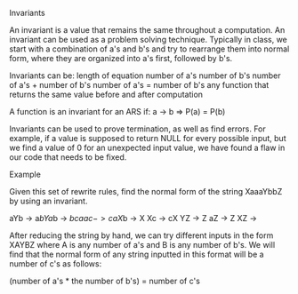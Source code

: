Invariants

An invariant is a value that remains the same throughout a computation. An invariant can be used as a problem solving technique. Typically in class, we start with a combination of a's and b's and try to rearrange them into normal form, where they are organized into a's first, followed by b's. 

Invariants can be:
    length of equation
    number of a's
    number of b's
    number of a's + number of b's
    number of a's = number of b's
    any function that returns the same value before and after computation

A function is an invariant for an ARS if:
a -> b => P(a) = P(b)

Invariants can be used to prove termination, as well as find errors. For example, if a value is supposed to return NULL for every possible input, but we find a value of 0 for an unexpected input value, we have found a flaw in our code that needs to be fixed. 

Example

Given this set of rewrite rules, find the normal form of the string XaaaYbbZ by using an invariant.

aYb -> a$bY
a$b -> $bca
ac -> ca
X$b -> X
Xc -> cX
YZ -> Z
aZ -> Z
XZ ->

After reducing the string by hand, we can try different inputs in the form XAYBZ where A is any number of a's and B is any number of b's. We will find that the normal form of any string inputted in this format will be a number of c's as follows:

(number of a's * the number of b's) = number of c's

